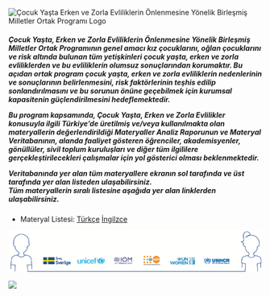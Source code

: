![Çocuk Yaşta Erken ve Zorla Evliliklerin Önlenmesine Yönelik Birleşmiş Milletler Ortak Programı Logo](assets/Adsız.png)



<body>
<h5>

Çocuk Yaşta, Erken ve Zorla Evliliklerin Önlenmesine Yönelik Birleşmiş Milletler Ortak Programının genel amacı kız çocuklarını, oğlan çocuklarını ve risk altında bulunan tüm yetişkinleri çocuk yaşta, erken ve zorla evliliklerden ve bu evliliklerin olumsuz sonuçlarından korumaktır. Bu açıdan ortak program çocuk yaşta, erken ve zorla evliliklerin nedenlerinin ve sonuçlarının belirlenmesini, risk faktörlerinin teşhis edilip sonlandırılmasını ve bu sorunun önüne geçebilmek için kurumsal kapasitenin güçlendirilmesini hedeflemektedir.

Bu program kapsamında, *Çocuk Yaşta, Erken ve Zorla Evlilikler* konusuyla ilgili Türkiye’de üretilmiş ve/veya kullanılmakta olan materyallerin değerlendirildiği *Materyaller Analiz Raporu*nun ve *Materyal Veritabanı*nın, alanda faaliyet gösteren öğrenciler, akademisyenler, gönüllüler, sivil toplum kuruluşları ve diğer tüm ilgililere gerçekleştirilecekleri çalışmalar için yol gösterici olması beklenmektedir.

Veritabanında yer alan tüm materyallere ekranın sol tarafında ve üst tarafında yer alan listeden ulaşabilirsiniz.<br/>
Tüm materyallerin sıralı listesine aşağıda yer alan linklerden ulaşabilirsiniz.

</h5>
</body>


- Materyal Listesi:  [Türkçe](.\downloads\trlist.xlsx ':ignore') [İngilzce](download\englist.xlsx ':ignore')

![Çocuk Yaşta Erken ve Zorla Evliliklerin Önlenmesine Yönelik Birleşmiş Milletler Ortak Programı Logo](assets/alogo1.png)
<!-- background color -->

![](#fff)